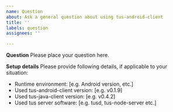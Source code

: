 ```yaml
---
name: Question
about: Ask a general question about using tus-android-client
title: ''
labels: question
assignees: ''

---
```


**Question**
Please place your question here.

**Setup details**
Please provide following details, if applicable to your situation:
- Runtime environment: [e.g. Android version, etc.]
- Used tus-android-client version: [e.g. v0.1.9]
- Used tus-java-client version: [e.g. v0.4.2]
- Used tus server software: [e.g. tusd, tus-node-server etc.]
